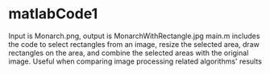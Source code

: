 # matlabCode1
Input is Monarch.png, output is MonarchWithRectangle.jpg
main.m includes the code to select rectangles from an image, resize the selected area,
draw rectangles on the area, and combine the selected areas with the original image.
Useful when comparing image processing related algorithms' results

